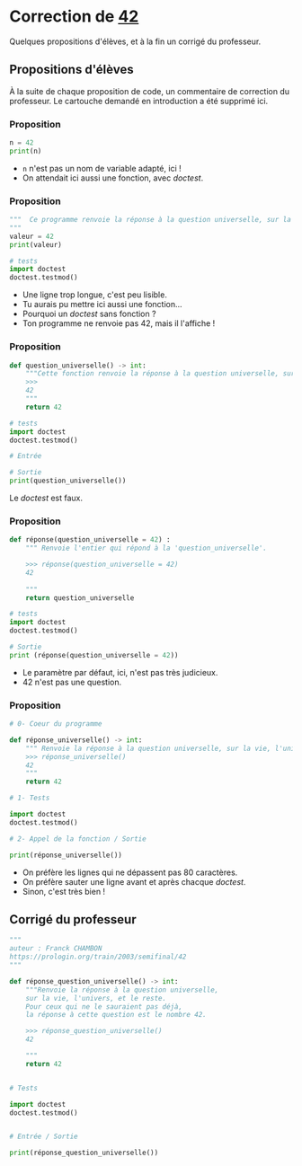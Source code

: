 # Correction de [42](https://prologin.org/train/2003/semifinal/42)

Quelques propositions d'élèves, et à la fin un corrigé du professeur.

## Propositions d'élèves

À la suite de chaque proposition de code, un commentaire de correction du professeur. Le cartouche demandé en introduction a été supprimé ici.

### Proposition

```python
n = 42
print(n)
```

* `n` n'est pas un nom de variable adapté, ici !
* On attendait ici aussi une fonction, avec *doctest*.


### Proposition

```python
"""  Ce programme renvoie la réponse à la question universelle, sur la vie, l'univers, et le reste qui est le nombre 42
"""
valeur = 42
print(valeur)

# tests
import doctest
doctest.testmod()

```

* Une ligne trop longue, c'est peu lisible.
* Tu aurais pu mettre ici aussi une fonction...
* Pourquoi un *doctest* sans fonction ?
* Ton programme ne renvoie pas 42, mais il l'affiche !


### Proposition

```python
def question_universelle() -> int:
    """Cette fonction renvoie la réponse à la question universelle, sur la vie, l'univers, et le reste.
    >>> 
    42
    """
    return 42

# tests
import doctest
doctest.testmod()

# Entrée

# Sortie
print(question_universelle())
```

Le *doctest* est faux.

### Proposition

```python
def réponse(question_universelle = 42) :
    """ Renvoie l'entier qui répond à la 'question_universelle'.

    >>> réponse(question_universelle = 42)
    42
    
    """
    return question_universelle

# tests
import doctest
doctest.testmod()

# Sortie
print (réponse(question_universelle = 42))
```

* Le paramètre par défaut, ici, n'est pas très judicieux.
* 42 n'est pas une question.



### Proposition

```python
# 0- Coeur du programme

def réponse_universelle() -> int:
    """ Renvoie la réponse à la question universelle, sur la vie, l'univers, et le reste, c'est à dire 42.
    >>> réponse_universelle()
    42
    """
    return 42

# 1- Tests

import doctest
doctest.testmod()

# 2- Appel de la fonction / Sortie

print(réponse_universelle())
```

* On préfère les lignes qui ne dépassent pas 80 caractères.
* On préfère sauter une ligne avant et après chacque *doctest*.
* Sinon, c'est très bien !

## Corrigé du professeur

```python
"""
auteur : Franck CHAMBON
https://prologin.org/train/2003/semifinal/42
"""

def réponse_question_universelle() -> int:
    """Renvoie la réponse à la question universelle,
    sur la vie, l'univers, et le reste.
    Pour ceux qui ne le sauraient pas déjà,
    la réponse à cette question est le nombre 42.

    >>> réponse_question_universelle()
    42

    """
    return 42


# Tests

import doctest
doctest.testmod()


# Entrée / Sortie

print(réponse_question_universelle())

```
